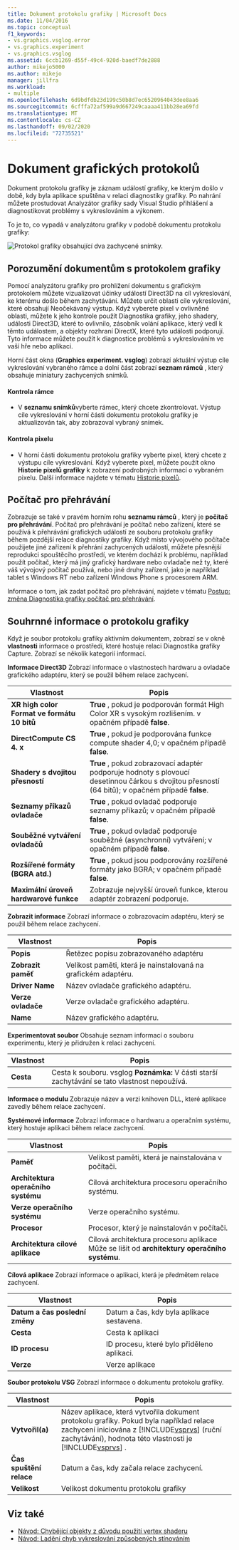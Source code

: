 ```yaml
---
title: Dokument protokolu grafiky | Microsoft Docs
ms.date: 11/04/2016
ms.topic: conceptual
f1_keywords:
- vs.graphics.vsglog.error
- vs.graphics.experiment
- vs.graphics.vsglog
ms.assetid: 6ccb1269-d55f-49c4-920d-baedf7de2888
author: mikejo5000
ms.author: mikejo
manager: jillfra
ms.workload:
- multiple
ms.openlocfilehash: 6d9bdfdb23d199c50b8d7ec6520964043dee8aa6
ms.sourcegitcommit: 6cfffa72af599a9d667249caaaa411bb28ea69fd
ms.translationtype: MT
ms.contentlocale: cs-CZ
ms.lasthandoff: 09/02/2020
ms.locfileid: "72735521"
---
```

# <a name="graphics-log-document"></a>Dokument grafických protokolů
Dokument protokolu grafiky je záznam událostí grafiky, ke kterým došlo v době, kdy byla aplikace spuštěna v relaci diagnostiky grafiky. Po nahrání můžete prostudovat Analyzátor grafiky sady Visual Studio přihlášení a diagnostikovat problémy s vykreslováním a výkonem.

 To je to, co vypadá v analyzátoru grafiky v podobě dokumentu protokolu grafiky:

 ![Protokol grafiky obsahující dva zachycené snímky.](media/gfx_diag_demo_graphics_log_orientation.png "gfx_diag_demo_graphics_log_orientation")

## <a name="understanding-graphics-log-documents"></a>Porozumění dokumentům s protokolem grafiky
 Pomocí analyzátoru grafiky pro prohlížení dokumentu s grafickým protokolem můžete vizualizovat účinky událostí Direct3D na cíl vykreslování, ke kterému došlo během zachytávání. Můžete určit oblasti cíle vykreslování, které obsahují Neočekávaný výstup. Když vyberete pixel v ovlivněné oblasti, můžete k jeho kontrole použít Diagnostika grafiky, jeho shadery, události Direct3D, které to ovlivnilo, zásobník volání aplikace, který vedl k těmto událostem, a objekty rozhraní DirectX, které tyto události podporují. Tyto informace můžete použít k diagnostice problémů s vykreslováním ve vaší hře nebo aplikaci.

 Horní část okna (**Graphics experiment. vsglog**) zobrazí aktuální výstup cíle vykreslování vybraného rámce a dolní část zobrazí **seznam rámců** , který obsahuje miniatury zachycených snímků.

#### <a name="to-inspect-a-frame"></a>Kontrola rámce

- V **seznamu snímků**vyberte rámec, který chcete zkontrolovat. Výstup cíle vykreslování v horní části dokumentu protokolu grafiky je aktualizován tak, aby zobrazoval vybraný snímek.

#### <a name="to-inspect-a-pixel"></a>Kontrola pixelu

- V horní části dokumentu protokolu grafiky vyberte pixel, který chcete z výstupu cíle vykreslování. Když vyberete pixel, můžete použít okno **Historie pixelů grafiky** k zobrazení podrobných informací o vybraném pixelu. Další informace najdete v tématu [Historie pixelů](graphics-pixel-history.md).

## <a name="playback-machine"></a>Počítač pro přehrávání
 Zobrazuje se také v pravém horním rohu **seznamu rámců** , který je **počítač pro přehrávání**. Počítač pro přehrávání je počítač nebo zařízení, které se používá k přehrávání grafických událostí ze souboru protokolu grafiky během pozdější relace diagnostiky grafiky. Když místo vývojového počítače použijete jiné zařízení k přehrání zachycených událostí, můžete přesnější reprodukci spouštěcího prostředí, ve kterém dochází k problému, například použít počítač, který má jiný grafický hardware nebo ovladače než ty, které váš vývojový počítač používá, nebo jiné druhy zařízení, jako je například tablet s Windows RT nebo zařízení Windows Phone s procesorem ARM.

 Informace o tom, jak zadat počítač pro přehrávání, najdete v tématu [Postup: změna Diagnostika grafiky počítač pro přehrávání](how-to-change-the-graphics-diagnostics-playback-machine.md).

## <a name="graphics-log-summary-information"></a>Souhrnné informace o protokolu grafiky
 Když je soubor protokolu grafiky aktivním dokumentem, zobrazí se v okně **vlastnosti** informace o prostředí, které hostuje relaci Diagnostika grafiky Capture. Zobrazí se několik kategorií informací.

 **Informace Direct3D** Zobrazí informace o vlastnostech hardwaru a ovladače grafického adaptéru, který se použil během relace zachycení.

|Vlastnost|Popis|
|--------------|-----------------|
|**XR high color Format ve formátu 10 bitů**|**True** , pokud je podporován formát High Color XR s vysokým rozlišením. v opačném případě **false**.|
|**DirectCompute CS 4. x**|**True** , pokud je podporována funkce compute shader 4,0; v opačném případě **false**.|
|**Shadery s dvojitou přesností**|**True** , pokud zobrazovací adaptér podporuje hodnoty s plovoucí desetinnou čárkou s dvojitou přesností (64 bitů); v opačném případě **false**.|
|**Seznamy příkazů ovladače**|**True** , pokud ovladač podporuje seznamy příkazů; v opačném případě **false**.|
|**Souběžné vytváření ovladačů**|**True** , pokud ovladač podporuje souběžné (asynchronní) vytváření; v opačném případě **false**.|
|**Rozšířené formáty (BGRA atd.)**|**True** , pokud jsou podporovány rozšířené formáty jako BGRA; v opačném případě **false**.|
|**Maximální úroveň hardwarové funkce**|Zobrazuje nejvyšší úroveň funkce, kterou adaptér zobrazení podporuje.|

 **Zobrazit informace** Zobrazí informace o zobrazovacím adaptéru, který se použil během relace zachycení.

|Vlastnost|Popis|
|--------------|-----------------|
|**Popis**|Řetězec popisu zobrazovaného adaptéru|
|**Zobrazit paměť**|Velikost paměti, která je nainstalovaná na grafickém adaptéru.|
|**Driver Name**|Název ovladače grafického adaptéru.|
|**Verze ovladače**|Verze ovladače grafického adaptéru.|
|**Name**|Název grafického adaptéru.|

 **Experimentovat soubor** Obsahuje seznam informací o souboru experimentu, který je přidružen k relaci zachycení.

|Vlastnost|Popis|
|--------------|-----------------|
|**Cesta**|Cesta k souboru. vsglog **Poznámka:**  V části starší zachytávání se tato vlastnost nepoužívá.|

 **Informace o modulu** Zobrazuje název a verzi knihoven DLL, které aplikace zavedly během relace zachycení.

 **Systémové informace** Zobrazí informace o hardwaru a operačním systému, který hostuje aplikaci během relace zachycení.

|Vlastnost|Popis|
|--------------|-----------------|
|**Paměť**|Velikost paměti, která je nainstalována v počítači.|
|**Architektura operačního systému**|Cílová architektura procesoru operačního systému.|
|**Verze operačního systému**|Verze operačního systému.|
|**Procesor**|Procesor, který je nainstalován v počítači.|
|**Architektura cílové aplikace**|Cílová architektura procesoru aplikace Může se lišit od **architektury operačního systému**.|

 **Cílová aplikace** Zobrazí informace o aplikaci, která je předmětem relace zachycení.

|Vlastnost|Popis|
|--------------|-----------------|
|**Datum a čas poslední změny**|Datum a čas, kdy byla aplikace sestavena.|
|**Cesta**|Cesta k aplikaci|
|**ID procesu**|ID procesu, které bylo přiděleno aplikaci.|
|**Verze**|Verze aplikace|

 **Soubor protokolu VSG** Zobrazí informace o dokumentu protokolu grafiky.

| Vlastnost | Popis |
|------------------------| - |
| **Vytvořil(a)** | Název aplikace, která vytvořila dokument protokolu grafiky. Pokud byla například relace zachycení iniciována z [!INCLUDE[vsprvs](../../code-quality/includes/vsprvs_md.md)] (ruční zachytávání), hodnota této vlastnosti je [!INCLUDE[vsprvs](../../code-quality/includes/vsprvs_md.md)] . |
| **Čas spuštění relace** | Datum a čas, kdy začala relace zachycení. |
| **Velikost** | Velikost dokumentu protokolu grafiky |

## <a name="see-also"></a>Viz také
- [Návod: Chybějící objekty z důvodu použití vertex shaderu](walkthrough-missing-objects-due-to-vertex-shading.md)
- [Návod: Ladění chyb vykreslování způsobených stínováním](walkthrough-debugging-rendering-errors-due-to-shading.md)